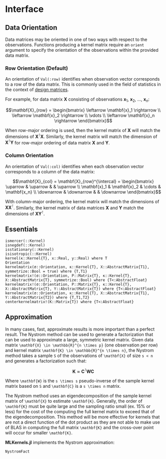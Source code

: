 # Interface

## Data Orientation
Data matrices may be oriented in one of two ways with respect to the observations.
Functions producing a kernel matrix require an `orient` argument to specify the orientation
of the observations within the provided data matrix.

### Row Orientation (Default)

An orientation of `Val(:row)` identifies when observation vector corresponds to a row of
the data matrix. This is commonly used in the field of statistics in the context of
[design matrices](https://en.wikipedia.org/wiki/Design_matrix).

For example, for data matrix $\mathbf{X}$ consisting of observations $\mathbf{x}_1$,
$\mathbf{x}_2$, $\ldots$, $\mathbf{x}_n$:

```math
\mathbf{X}_{row} =
\begin{bmatrix}
    \leftarrow \mathbf{x}_1 \rightarrow \\
    \leftarrow \mathbf{x}_2 \rightarrow \\
    \vdots \\
    \leftarrow \mathbf{x}_n \rightarrow
\end{bmatrix}
```

When row-major ordering is used, then the kernel matrix of $\mathbf{X}$ will match the
dimensions of $\mathbf{X}^{\intercal}\mathbf{X}$. Similarly, the kernel matrix will match
the dimension of $\mathbf{X}^{\intercal}\mathbf{Y}$ for row-major ordering of data
matrix $\mathbf{X}$ and $\mathbf{Y}$.

### Column Orientation

An orientation of `Val(:col)` identifies when each observation vector corresponds to a
column of the data matrix:

```math
\mathbf{X}_{col} =
\mathbf{X}_{row}^{\intercal} =
\begin{bmatrix}
    \uparrow & \uparrow & & \uparrow  \\
    \mathbf{x}_1 & \mathbf{x}_2 & \cdots & \mathbf{x_n} \\
    \downarrow & \downarrow & & \downarrow
\end{bmatrix}
```

With column-major ordering, the kernel matrix will match the dimensions of
$\mathbf{XX}^{\intercal}$. Similarly, the kernel matrix of data matrices $\mathbf{X}$ and
$\mathbf{Y}$ match the dimensions of $\mathbf{XY}^{\intercal}$.


## Essentials

```@docs
ismercer(::Kernel)
isnegdef(::Kernel)
isstationary(::Kernel)
isisotropic(::Kernel)
kernel(κ::Kernel{T}, x::Real, y::Real) where T
Orientation
kernelmatrix(σ::Orientation, κ::Kernel{T}, X::AbstractMatrix{T1}, symmetrize::Bool = true) where {T,T1}
kernelmatrix!(σ::Orientation, P::Matrix{T}, κ::Kernel{T}, X::AbstractMatrix{T}, symmetrize::Bool) where {T<:AbstractFloat}
kernelmatrix!(σ::Orientation, P::Matrix{T}, κ::Kernel{T}, X::AbstractMatrix{T}, Y::AbstractMatrix{T}) where {T<:AbstractFloat}
kernelmatrix(σ::Orientation, κ::Kernel{T}, X::AbstractMatrix{T1}, Y::AbstractMatrix{T2}) where {T,T1,T2}
centerkernelmatrix!(K::Matrix{T}) where {T<:AbstractFloat}
```

## Approximation

In many cases, fast, approximate results is more important than a perfect
result. The Nystrom method can be used to generate a factorization that can be
used to approximate a large, symmetric kernel matrix. Given data matrix
``\mathbf{X} \in \mathbb{R}^{n \times p}`` (one observation per row) and
kernel matrix ``\mathbf{K} \in \mathbb{R}^{n \times n}``, the Nystrom method
takes a sample ``S`` of the observations of ``\mathbf{X}`` of size
``s < n`` and generates a factorization such that:

```math
\mathbf{K} \approx \mathbf{C}^{\intercal}\mathbf{WC}
```

Where ``\mathbf{W}`` is the ``s \times s`` pseudo-inverse of the sample
kernel matrix based on ``S`` and ``\mathbf{C}`` is a ``s \times n``
matrix.

The Nystrom method uses an eigendecomposition of the sample kernel matrix of
``\mathbf{X}`` to estimate ``\mathbf{K}``. Generally, the order of
``\mathbf{K}`` must be quite large and the sampling ratio small (ex. 15% or
less) for the cost of the computing the full kernel matrix to exceed that of the
eigendecomposition. This method will be more effective for kernels that are not
a direct function of the dot product as they are not able to make use of BLAS in
computing the full matrix ``\mathbf{K}`` and the cross-over point will occur
for smaller ``\mathbf{K}``.

**MLKernels.jl** implements the Nystrom approximation:

```@docs
NystromFact
```